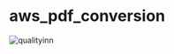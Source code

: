 # aws_pdf_conversion

![qualityinn](https://user-images.githubusercontent.com/29862662/53677917-a8dcea80-3cdd-11e9-92f9-e15070cdbf60.png)
